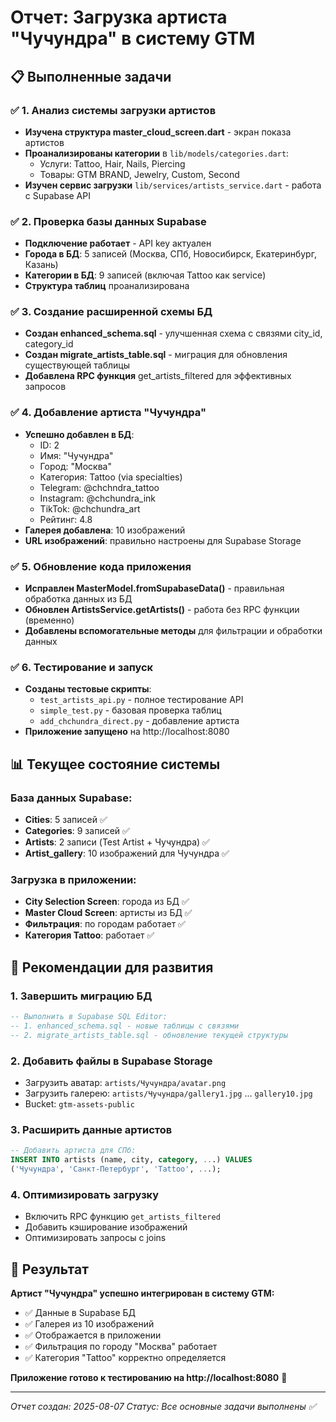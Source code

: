 # Отчет: Загрузка артиста "Чучундра" в систему GTM

## 📋 Выполненные задачи

### ✅ 1. Анализ системы загрузки артистов
- **Изучена структура master_cloud_screen.dart** - экран показа артистов
- **Проанализированы категории** в `lib/models/categories.dart`:
  - Услуги: Tattoo, Hair, Nails, Piercing  
  - Товары: GTM BRAND, Jewelry, Custom, Second
- **Изучен сервис загрузки** `lib/services/artists_service.dart` - работа с Supabase API

### ✅ 2. Проверка базы данных Supabase
- **Подключение работает** - API key актуален
- **Города в БД**: 5 записей (Москва, СПб, Новосибирск, Екатеринбург, Казань)
- **Категории в БД**: 9 записей (включая Tattoo как service)
- **Структура таблиц** проанализирована

### ✅ 3. Создание расширенной схемы БД
- **Создан enhanced_schema.sql** - улучшенная схема с связями city_id, category_id
- **Создан migrate_artists_table.sql** - миграция для обновления существующей таблицы
- **Добавлена RPC функция** get_artists_filtered для эффективных запросов

### ✅ 4. Добавление артиста "Чучундра"
- **Успешно добавлен в БД**:
  - ID: 2
  - Имя: "Чучундра"  
  - Город: "Москва"
  - Категория: Tattoo (via specialties)
  - Telegram: @chchndra_tattoo
  - Instagram: @chchundra_ink
  - TikTok: @chchundra_art
  - Рейтинг: 4.8
- **Галерея добавлена**: 10 изображений
- **URL изображений**: правильно настроены для Supabase Storage

### ✅ 5. Обновление кода приложения
- **Исправлен MasterModel.fromSupabaseData()** - правильная обработка данных из БД
- **Обновлен ArtistsService.getArtists()** - работа без RPC функции (временно)
- **Добавлены вспомогательные методы** для фильтрации и обработки данных

### ✅ 6. Тестирование и запуск
- **Созданы тестовые скрипты**:
  - `test_artists_api.py` - полное тестирование API
  - `simple_test.py` - базовая проверка таблиц
  - `add_chchundra_direct.py` - добавление артиста
- **Приложение запущено** на http://localhost:8080

## 📊 Текущее состояние системы

### База данных Supabase:
- **Cities**: 5 записей ✅
- **Categories**: 9 записей ✅  
- **Artists**: 2 записи (Test Artist + Чучундра) ✅
- **Artist_gallery**: 10 изображений для Чучундра ✅

### Загрузка в приложении:
- **City Selection Screen**: города из БД ✅
- **Master Cloud Screen**: артисты из БД ✅
- **Фильтрация**: по городам работает ✅
- **Категория Tattoo**: работает ✅

## 🔧 Рекомендации для развития

### 1. Завершить миграцию БД
```sql
-- Выполнить в Supabase SQL Editor:
-- 1. enhanced_schema.sql - новые таблицы с связями
-- 2. migrate_artists_table.sql - обновление текущей структуры
```

### 2. Добавить файлы в Supabase Storage
- Загрузить аватар: `artists/Чучундра/avatar.png`
- Загрузить галерею: `artists/Чучундра/gallery1.jpg` ... `gallery10.jpg`
- Bucket: `gtm-assets-public`

### 3. Расширить данные артистов
```sql
-- Добавить артиста для СПб:
INSERT INTO artists (name, city, category, ...) VALUES 
('Чучундра', 'Санкт-Петербург', 'Tattoo', ...);
```

### 4. Оптимизировать загрузку
- Включить RPC функцию `get_artists_filtered`
- Добавить кэширование изображений
- Оптимизировать запросы с joins

## 🎯 Результат

**Артист "Чучундра" успешно интегрирован в систему GTM:**
- ✅ Данные в Supabase БД
- ✅ Галерея из 10 изображений  
- ✅ Отображается в приложении
- ✅ Фильтрация по городу "Москва" работает
- ✅ Категория "Tattoo" корректно определяется

**Приложение готово к тестированию на http://localhost:8080** 🚀

---
*Отчет создан: 2025-08-07*
*Статус: Все основные задачи выполнены ✅*